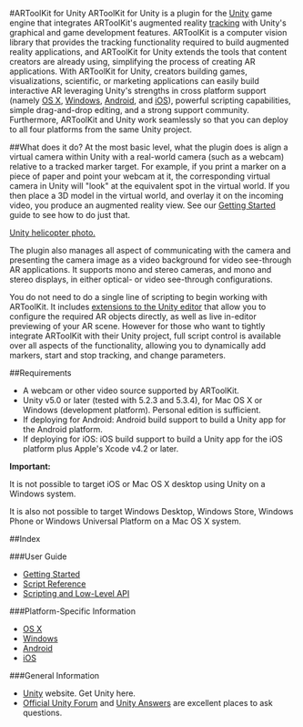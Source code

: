 #ARToolKit for Unity
ARToolKit for Unity is a plugin for the [Unity][unity] game engine that integrates ARToolKit's augmented reality [tracking][marker_about] with Unity's graphical and game development features. ARToolKit is a computer vision library that provides the tracking functionality required to build augmented reality applications, and ARToolKit for Unity extends the tools that content creators are already using, simplifying the process of creating AR applications. With ARToolKit for Unity, creators building games, visualizations, scientific, or marketing applications can easily build interactive AR leveraging Unity's strengths in cross platform support (namely [OS X][unity_on_osx], [Windows][unity_on_windows], [Android][unity_on_android], and [iOS][unity_on_ios]), powerful scripting capabilities, simple drag-and-drop editing, and a strong support community. Furthermore, ARToolKit and Unity work seamlessly so that you can deploy to all four platforms from the same Unity project.

##What does it do?
At the most basic level, what the plugin does is align a virtual camera within Unity with a real-world camera (such as a webcam) relative to a tracked marker target. For example, if you print a marker on a piece of paper and point your webcam at it, the corresponding virtual camera in Unity will "look" at the equivalent spot in the virtual world. If you then place a 3D model in the virtual world, and overlay it on the incoming video, you produce an augmented reality view. See our [Getting Started][unity_getting_started] guide to see how to do just that.

[Unity helicopter photo.][helicopter]

The plugin also manages all aspect of communicating with the camera and presenting the camera image as a video background for video see-through AR applications. It supports mono and stereo cameras, and mono and stereo displays, in either optical- or video see-through configurations.

You do not need to do a single line of scripting to begin working with ARToolKit. It includes [extensions to the Unity editor][unity_scripts] that allow you to configure the required AR objects directly, as well as live in-editor previewing of your AR scene. However for those who want to tightly integrate ARToolKit with their Unity project, full script control is available over all aspects of the functionality, allowing you to dynamically add markers, start and stop tracking, and change parameters.

##Requirements

-   A webcam or other video source supported by ARToolKit.
-   Unity v5.0 or later (tested with 5.2.3 and 5.3.4), for Mac OS X or Windows (development platform). Personal edition is sufficient. 
-   If deploying for Android: Android build support to build a Unity app for the Android platform.
-   If deploying for iOS: iOS build support to build a Unity app for the iOS platform plus Apple's Xcode v4.2 or later.


**Important:**

It is not possible to target iOS or Mac OS X desktop using Unity on a Windows system. 

It is also not possible to target Windows Desktop, Windows Store, Windows Phone or Windows Universal Platform on a Mac OS X system.

##Index

###User Guide

-   [Getting Started][unity_getting_started]
-   [Script Reference][unity_scripts]
-   [Scripting and Low-Level API][unity_low_level_api]

###Platform-Specific Information

-   [OS X][unity_on_osx]
-   [Windows][unity_on_windows]
-   [Android][unity_on_android]
-   [iOS][unity_on_ios]

###General Information

-   [Unity][unity] website. Get Unity here.
-   [Official Unity Forum][unity_forums] and [Unity Answers][unity_answers] are excellent places to ask questions.

[unity]:http://www.unity3d.com
[unity_forums]:http://forum.unity3d.com/
[unity_answers]:http://answers.unity3d.com/index.html
[unity_low_level_api]: 6_Unity:unity_low_level_api
[unity_getting_started]: 6_Unity:unity_getting_started
[unity_on_osx]: 6_Unity:unity_on_osx
[unity_on_windows]: 6_Unity:unity_on_windows
[unity_on_android]: 6_Unity:unity_on_android
[unity_on_ios]: 6_Unity:unity_on_ios
[unity_getting_started]: 6_Unity:unity_getting_started
[unity_scripts]: 6_Unity:unity_scripts
[marker_about]: 3_Marker_Training:marker_about

[helicopter]: :unityhelicopter.png
